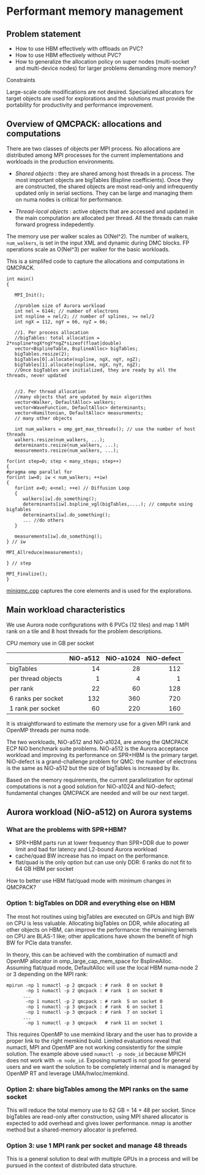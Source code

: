 # Performant memory management

## Problem statement

* How to use HBM effectively with offloads on PVC?
* How to use HBM effectively without PVC?
* How to generalize the allocation policy on super nodes (multi-socket and multi-device nodes) for larger problems demanding more memory?

Constraints

Large-scale code modifications are not desired. Specialized allocators for target objects are used for explorations and the solutions must provide the portability for productivity and performance improvement.

## Overview of QMCPACK: allocations and computations

There are two classes of objects per MPI process. No allocations are distributed among MPI processes for the current implementations and workloads in the production environments.

* _Shared objects_ : they are shared among host threads in a process. The most important objects are bigTables (Bspline coefficients). Once they are constructed, the shared objects are most read-only and infrequently updated only in serial sections. They can be large and managing them on numa nodes is critical for performance.

* _Thread-local objects_ : active objects that are accessed and updated in the main computation are allocated per thread. All the threads can make forward progress indepedently. 

The memory use per walker scales as O(Nel^2). The number of walkers, `num_walkers`, is set in the input XML and dynamic during DMC blocks. FP operations scale as O(Nel^3) per walker for the basic workloads.

This is a simplifed code to capture the allocations and computations in QMCPACK.

```
int main()
{
 
   MPI_Init();
   
   //problem size of Aurora workload
   int nel = 6144; // number of electrons
   int nspline = nel/2; // number of splines, >= nel/2
   int ngX = 112, ngY = 66, nyZ = 66;
   
   //1. Per process allocation 
   //bigTables: total allocation = 2*nspline*ngX*ngY*ngZ*sizeof(float|double)
   vector<BsplineTable, BsplineAlloc> bigTables;
   bigTables.resize(2);
   bigTables[0].allocate(nspline, ngX, ngY, ngZ); 
   bigTables[1].allocate(nspline, ngX, nyY, ngZ);
   //Once bigTables are initialized, they are ready by all the threads, never updated
   
   
   //2. Per thread allocation
   //many objects that are updated by main algorithms
   vector<Walker, DefaultAlloc> walkers;
   vector<WaveFunction, DefaultAlloc> determinants;
   vector<Hamiltonian, DefaultAlloc> measurements;
   // many other objects
  
   int num_walkers = omp_get_max_threads(); // use the number of host threads
   walkers.resize(num_walkers, ...);
   determinants.resize(num_walkers, ...);
   measurements.resize(num_walkers, ...);

for(int step=0; step < many_steps; step++)
{
#pragma omp parallel for
for(int iw=0; iw < num_walkers; ++iw)
{
   for(int e=0; e<nel; ++e) // Diffusion Loop
   {
      walkers[iw].do_something();
      determinants[iw].bspline_vgl(bigTables,....); // compute using bigTables
      determinants[iw].do_something();
      ... //do others
   }
    
   measurements[iw].do_something();
} // iw

MPI_Allreduce(measurements);

} // step

MPI_Finalize();
}
```

[miniqmc.cpp](https://github.com/intel-innersource/applications.hpc.workloads.aurora.miniqmc/blob/main/src/Drivers/miniqmc.cpp) captures the core elements and is used for the explorations.

## Main workload characteristics

We use Aurora node configurations with 6 PVCs (12 tiles) and map 1 MPI rank on a tile and 8 host threads for the problem descriptions.

CPU memory use in GB per socket

|                    |NiO-a512|NiO-a1024|NiO-defect|
|--------------------| ---:| ---:| ---:|
| bigTables          |  14 |   28| 112 |
| per thread objects |   1 |    4|   1 |
| per rank           |  22 |   60| 128 |
| 6 ranks per socket | 132 |  360| 720 |
| 1 rank  per socket |  60 |  220| 160 |

It is straightforward to estimate the memory use for a given MPI rank and OpenMP threads per numa node.

The two workloads, NiO-a512 and NiO-a1024, are among the QMCPACK ECP NiO benchmark suite problems. NiO-a512 is the Aurora acceptance workload and improving its performance on SPR+HBM is the primary target. NiO-defect is a grand-challenge problem for QMC: the number of electrons is the same as NiO-a512 but the size of bigTables is increased by 8x.

Based on the memory requirements, the current parallelization for optimal computations is not a good solution for NiO-a1024 and NiO-defect; fundamental changes QMCPACK are needed and will be our next target. 

## Aurora workload (NiO-a512) on Aurora systems

### What are the problems with SPR+HBM?

* SPR+HBM parts run at lower frequency than SPR+DDR due to power limit and bad for latency and L2-bound Aurora workload
* cache/quad BW increase has no impact on the performance.
* flat/quad is the only option but can use only DDR: 6 ranks do not fit to 64 GB HBM per socket

How to better use HBM flat/quad mode with minimum changes in QMCPACK?

### Option 1: bigTables on DDR and everything else on HBM

The most hot routines using bigTables are executed on GPUs and high BW on CPU is less valuable. Allocating bigTables on DDR, while allocating all other objects on HBM, can improve the performance: the remaining kernels on CPU are BLAS-1 like; other applications have shown the benefit of high BW for PCIe data transfer.

In theory, this can be achieved with the combination of numactl and OpenMP allocator in omp_large_cap_mem_space for BsplineAlloc.
Assuming flat/quad mode, DefaultAlloc will use the local HBM numa-node  2 or 3 depending on the MPI rank:

```
mpirun -np 1 numactl -p 2 qmcpack : # rank  0 on socket 0
       -np 1 numactl -p 2 qmcpack : # rank  1 on socket 0
      ...
       -np 1 numactl -p 2 qmcpack : # rank  5 on socket 0
       -np 1 numactl -p 3 qmcpack : # rank  6 on socket 1
       -np 1 numactl -p 3 qmcpack : # rank  7 on socket 1
      ...
       -np 1 numactl -p 3 qmcpack   # rank 11 on socket 1
```

This requires OpenMP to use memkind library and the user has to provide a proper link to the right memkind build. Limited evaluations reveal that numactl, MPI and OpenMP are not working consistently for the simple solution. The example above used `numactl -p node_id` because MPICH does not work with `-m node_id`. Exposing numactl is not good for general users and we want the solution to be completely internal and is managed by OpenMP RT and leverage UMA/hwloc/memkind.

### Option 2: share bigTables among the MPI ranks on the same socket

This will reduce the total memory use to 62 GB = 14 + 48 per socket. Since
bigTables are read-only after construction, using MPI shared allocator is
expected to add overhead and gives lower performance. nmap is another method
but a shared-memory allocator is preferred.

### Option 3: use 1 MPI rank per socket and manage 48 threads

This is a general solution to deal with multiple GPUs in a process and will be
pursued in the context of distributed data structure.
